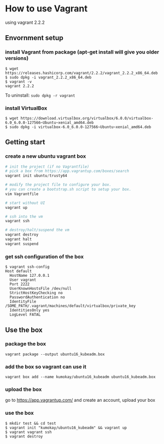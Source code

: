 # How to use Vagrant

using vagrant 2.2.2

## Envornment setup

### install Vagrant from package (apt-get install will give you older versions)
```console
$ wget https://releases.hashicorp.com/vagrant/2.2.2/vagrant_2.2.2_x86_64.deb
$ sudo dpkg -i vagrant_2.2.2_x86_64.deb
$ vagrant -v
vagrant 2.2.2
```

To uninstall: `sudo dpkg -r vagrant`

### install VirtualBox
```console
$ wget https://download.virtualbox.org/virtualbox/6.0.0/virtualbox-6.0_6.0.0-127566~Ubuntu~xenial_amd64.deb
$ sudo dpkg -i virtualbox-6.0_6.0.0-127566~Ubuntu~xenial_amd64.deb
```

## Getting start

### create a new ubuntu vagrant box
```py
# init the project (if no Vagrantfile)
# pick a box from https://app.vagrantup.com/boxes/search
vagrant init ubuntu/trusty64

# modify the project file to configure your box.
# you can create a bootstrap.sh script to setup your box.
vim Vagrantfile

# start without UI
vagrant up

# ssh into the vm
vagrant ssh

# destroy/halt/suspend the vm
vagrant destroy
vagrant halt
vagrant suspend
```

### get ssh configuration of the box
```console
$ vagrant ssh-config
Host default
  HostName 127.0.0.1
  User vagrant
  Port 2222
  UserKnownHostsFile /dev/null
  StrictHostKeyChecking no
  PasswordAuthentication no
  IdentityFile /SOME_PATH/.vagrant/machines/default/virtualbox/private_key
  IdentitiesOnly yes
  LogLevel FATAL
```

## Use the box

### package the box
```
vagrant package --output ubuntu16_kubeadm.box
```

### add the box so vagrant can use it
```
vagrant box add --name kumokay/ubuntu16_kubeadm ubuntu16_kubeadm.box
```

### upload the box
go to https://app.vagrantup.com/ and create an account, upload your box

### use the box
```console
$ mkdir test && cd test
$ vagrant init "kumokay/ubuntu16_kubeadm" && vagrant up
$ vagrant vagrant ssh
$ vagrant destroy
```
